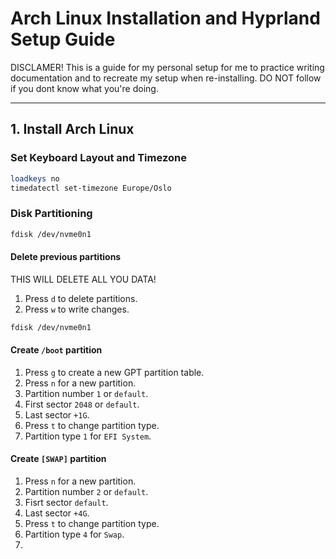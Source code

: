 # **Arch Linux Installation and Hyprland Setup Guide**

DISCLAMER! This is a guide for my personal setup for me to practice writing documentation and to recreate my setup when re-installing. DO NOT follow if you dont know what you're doing.

---

## **1. Install Arch Linux**

### **Set Keyboard Layout and Timezone**
```bash
loadkeys no
timedatectl set-timezone Europe/Oslo
```

### **Disk Partitioning**

```bash
fdisk /dev/nvme0n1
```
#### **Delete previous partitions**
THIS WILL DELETE ALL YOU DATA!
1. Press `d` to delete partitions.
2. Press `w` to write changes.

```bash
fdisk /dev/nvme0n1
``` 

#### **Create `/boot` partition**
1. Press `g` to create a new GPT partition table.
2. Press `n` for a new partition.
3. Partition number `1` or `default`.
4. First sector `2048` or `default`.
5. Last sector `+1G`.
6. Press `t` to change partition type.
7. Partition type `1` for `EFI System`.

#### **Create `[SWAP]` partition**
1. Press `n` for a new partition.
2. Partition number `2` or `default`.
3. Fisrt sector `default`.
4. Last sector `+4G`.
5. Press `t` to change partition type.
6. Partition type `4` for `Swap`.
7. 

